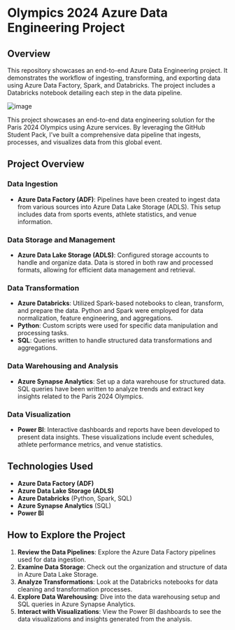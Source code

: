 # Olympics 2024 Azure Data Engineering Project

## Overview

This repository showcases an end-to-end Azure Data Engineering project. It demonstrates the workflow of ingesting, transforming, and exporting data using Azure Data Factory, Spark, and Databricks. The project includes a Databricks notebook detailing each step in the data pipeline.

![image](https://github.com/user-attachments/assets/7378bf86-0b65-45fb-8405-9aa3069d53e2)


This project showcases an end-to-end data engineering solution for the Paris 2024 Olympics using Azure services. By leveraging the GitHub Student Pack, I’ve built a comprehensive data pipeline that ingests, processes, and visualizes data from this global event.

## Project Overview

### Data Ingestion

- **Azure Data Factory (ADF)**: Pipelines have been created to ingest data from various sources into Azure Data Lake Storage (ADLS). This setup includes data from sports events, athlete statistics, and venue information.

### Data Storage and Management

- **Azure Data Lake Storage (ADLS)**: Configured storage accounts to handle and organize data. Data is stored in both raw and processed formats, allowing for efficient data management and retrieval.

### Data Transformation

- **Azure Databricks**: Utilized Spark-based notebooks to clean, transform, and prepare the data. Python and Spark were employed for data normalization, feature engineering, and aggregations.
- **Python**: Custom scripts were used for specific data manipulation and processing tasks.
- **SQL**: Queries written to handle structured data transformations and aggregations.

### Data Warehousing and Analysis

- **Azure Synapse Analytics**: Set up a data warehouse for structured data. SQL queries have been written to analyze trends and extract key insights related to the Paris 2024 Olympics.

### Data Visualization

- **Power BI**: Interactive dashboards and reports have been developed to present data insights. These visualizations include event schedules, athlete performance metrics, and venue statistics.


## Technologies Used

- **Azure Data Factory (ADF)**
- **Azure Data Lake Storage (ADLS)**
- **Azure Databricks** (Python, Spark, SQL)
- **Azure Synapse Analytics** (SQL)
- **Power BI**

## How to Explore the Project

1. **Review the Data Pipelines**: Explore the Azure Data Factory pipelines used for data ingestion.
2. **Examine Data Storage**: Check out the organization and structure of data in Azure Data Lake Storage.
3. **Analyze Transformations**: Look at the Databricks notebooks for data cleaning and transformation processes.
4. **Explore Data Warehousing**: Dive into the data warehousing setup and SQL queries in Azure Synapse Analytics.
5. **Interact with Visualizations**: View the Power BI dashboards to see the data visualizations and insights generated from the analysis.

